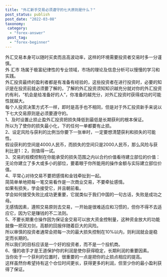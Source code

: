```yaml
---
title: "外汇新手交易必须遵守的七大原则是什么？"
post_status: publish
post_date: "2022-03-08"
taxonomy:
 category: 
  - "forex-answer"
 post_tag: 
  - "forex-beginner"
---
```


外汇交易本身可以随时买卖而且高波动率，这样的环境需要投资者交易时多一分谨慎。  
外 汇市 场属于极富纪律性的专业领域，市场的理论及信息分析可以慢慢的学习和实践。  
外汇投资最终的盈利者都是有准备有经验的，这些投资者在进行投资时，必要的知识是在投资前就必须要了解的，了解的外汇投资须知知识越充分就对你的外汇投资约有利，“机会是给准备好的人”，你准备的越充分，对外汇投资时获得成功的可能性就越大。  
每个人投资决策方式不一样，即时是高手也不相同，但是对于外汇投资新手来说以下七大交易原则是必须要遵守的。  
1、及时设置止损止盈外汇投资把损失降低到最低是长期获利的根本保证。  
所以为了使你的损失最小化，下的任何一单都要有止损。  
2、设定风险与获利的比例当你要下一张单时，一定要想清楚获利和损失的可能性。  
假设获利的空间是4000人民币，而损失的空间只是2000人民币，那么风险与获利比是1：2，则值得一试。  
3、交易的规模控制在你能承受的损失范围之内以合约价值看待建立部位的价值：无论你建立了多大或多小的部位，要着眼于你所能用的操作金额与实际建立部位价值。  
4、平常心对待交易不要把感情和金钱牵扯到一起。  
简简单单地把每一笔交易看作是一次商业交易，不要牵扯感情。  
如果有损失，学会接受它，并且朝前看。  
学会如何接受失败比成功更重要，它就类似于我们中国的一句古话，失败是成功之母。  
无感情因素，遵照交易原则去交易，一开始是很难适应和习惯的，但你不得不去适应它，因为它是赚钱的不二法则。  
5、不要长期重仓操作因为保证金交易可以放大资金控制量，这种资金放大的功能就像一把双刃剑，高额的回报伴随着巨大的风险。  
所以审慎的投资者通常会把每一次的最大损失控制在10%以内，则利润就会是稳定而长期的。  
所以我们的目标应该是一个好的投资者，而不是一个投机商。  
6、懂的收手才是王道保护你的利润是使你获得稳定，长期利润的重要因素。  
当你处于一个获利的位置时，很重要的一点是把你的止损点相应的提高。  
这样虽然你希望持有这个仓位时间更长，获得更多的利润，但至少你的最小盈利获得了保证。

